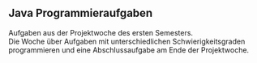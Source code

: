 ## Java Programmieraufgaben
Aufgaben aus der Projektwoche des ersten Semesters.<br>
Die Woche über Aufgaben mit unterschiedlichen Schwierigkeitsgraden programmieren und eine Abschlussaufgabe am Ende der Projektwoche.
